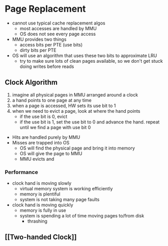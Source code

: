 # Page Replacement
- cannot use typical cache replacement algos
	- most accesses are handled by MMU
	- OS does not see every page access
- MMU provides two things
	- access bits per PTE (use bits)
	- dirty bits per PTE
- OS will use an algorithm that uses these two bits to approximate LRU
	- try to make sure lots of clean pages available, so we don't get stuck doing writes before reads

## Clock Algorithm
1. imagine all physical pages in MMU arranged around a clock
2. a hand points to one page at any time
3. when a page is accessed, HW sets its use bit to 1
4. when we need to evict a page, look at where the hand points
	- if the use bit is 0, evict 
	- if the use bit is 1, set the use bit to 0 and advance the hand. repeat until we find a page with use bit 0
- Hits are handled purely by MMU
- Misses are trapped into OS
	- OS will find the physical page and bring it into memory
	- OS will give the page to MMU
	- MMU evicts and 

### Performance
- clock hand is moving slowly
	- virtual memory system is working efficiently
	- memory is plentiful
	- system is not taking many page faults
- clock hand is moving quickly
	- memory is fully in use
	- system is spending a lot of time moving pages to/from disk
		- thrashing

## [[Two-handed Clock]]